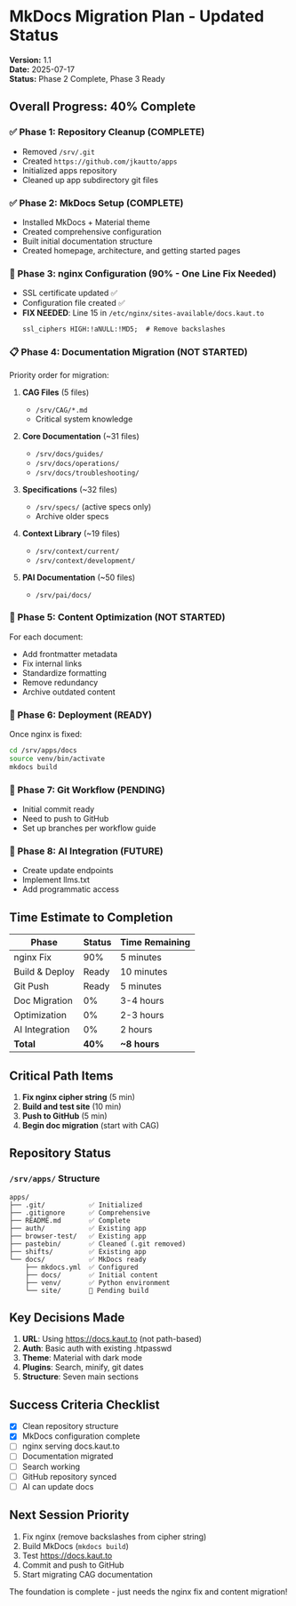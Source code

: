 # MkDocs Migration Plan - Updated Status

**Version:** 1.1  
**Date:** 2025-07-17  
**Status:** Phase 2 Complete, Phase 3 Ready

## Overall Progress: 40% Complete

### ✅ Phase 1: Repository Cleanup (COMPLETE)
- Removed `/srv/.git` 
- Created `https://github.com/jkautto/apps`
- Initialized apps repository
- Cleaned up app subdirectory git files

### ✅ Phase 2: MkDocs Setup (COMPLETE)
- Installed MkDocs + Material theme
- Created comprehensive configuration
- Built initial documentation structure
- Created homepage, architecture, and getting started pages

### 🔄 Phase 3: nginx Configuration (90% - One Line Fix Needed)
- SSL certificate updated ✅
- Configuration file created ✅
- **FIX NEEDED**: Line 15 in `/etc/nginx/sites-available/docs.kaut.to`
  ```nginx
  ssl_ciphers HIGH:!aNULL:!MD5;  # Remove backslashes
  ```

### 📋 Phase 4: Documentation Migration (NOT STARTED)
Priority order for migration:
1. **CAG Files** (5 files)
   - `/srv/CAG/*.md`
   - Critical system knowledge

2. **Core Documentation** (~31 files)
   - `/srv/docs/guides/`
   - `/srv/docs/operations/`
   - `/srv/docs/troubleshooting/`

3. **Specifications** (~32 files)
   - `/srv/specs/` (active specs only)
   - Archive older specs

4. **Context Library** (~19 files)
   - `/srv/context/current/`
   - `/srv/context/development/`

5. **PAI Documentation** (~50 files)
   - `/srv/pai/docs/`

### 📝 Phase 5: Content Optimization (NOT STARTED)
For each document:
- Add frontmatter metadata
- Fix internal links
- Standardize formatting
- Remove redundancy
- Archive outdated content

### 🚀 Phase 6: Deployment (READY)
Once nginx is fixed:
```bash
cd /srv/apps/docs
source venv/bin/activate
mkdocs build
```

### 🔄 Phase 7: Git Workflow (PENDING)
- Initial commit ready
- Need to push to GitHub
- Set up branches per workflow guide

### 🤖 Phase 8: AI Integration (FUTURE)
- Create update endpoints
- Implement llms.txt
- Add programmatic access

## Time Estimate to Completion

| Phase | Status | Time Remaining |
|-------|--------|----------------|
| nginx Fix | 90% | 5 minutes |
| Build & Deploy | Ready | 10 minutes |
| Git Push | Ready | 5 minutes |
| Doc Migration | 0% | 3-4 hours |
| Optimization | 0% | 2-3 hours |
| AI Integration | 0% | 2 hours |
| **Total** | **40%** | **~8 hours** |

## Critical Path Items

1. **Fix nginx cipher string** (5 min)
2. **Build and test site** (10 min)
3. **Push to GitHub** (5 min)
4. **Begin doc migration** (start with CAG)

## Repository Status

### `/srv/apps/` Structure
```
apps/
├── .git/           ✅ Initialized
├── .gitignore      ✅ Comprehensive
├── README.md       ✅ Complete
├── auth/           ✅ Existing app
├── browser-test/   ✅ Existing app
├── pastebin/       ✅ Cleaned (.git removed)
├── shifts/         ✅ Existing app
└── docs/           ✅ MkDocs ready
    ├── mkdocs.yml  ✅ Configured
    ├── docs/       ✅ Initial content
    ├── venv/       ✅ Python environment
    └── site/       🔄 Pending build
```

## Key Decisions Made

1. **URL**: Using https://docs.kaut.to (not path-based)
2. **Auth**: Basic auth with existing .htpasswd
3. **Theme**: Material with dark mode
4. **Plugins**: Search, minify, git dates
5. **Structure**: Seven main sections

## Success Criteria Checklist

- [x] Clean repository structure
- [x] MkDocs configuration complete
- [ ] nginx serving docs.kaut.to
- [ ] Documentation migrated
- [ ] Search working
- [ ] GitHub repository synced
- [ ] AI can update docs

## Next Session Priority

1. Fix nginx (remove backslashes from cipher string)
2. Build MkDocs (`mkdocs build`)
3. Test https://docs.kaut.to
4. Commit and push to GitHub
5. Start migrating CAG documentation

The foundation is complete - just needs the nginx fix and content migration!